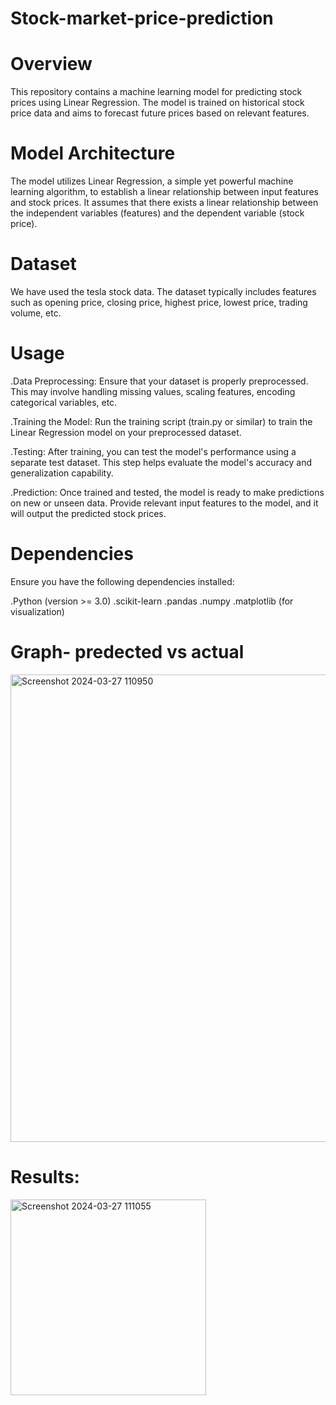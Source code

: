 # Stock-market-price-prediction

# Overview

This repository contains a machine learning model for predicting stock prices using Linear Regression. The model is trained on historical stock price data and aims to forecast future prices based on relevant features.

# Model Architecture

The model utilizes Linear Regression, a simple yet powerful machine learning algorithm, to establish a linear relationship between input features and stock prices. It assumes that there exists a linear relationship between the independent variables (features) and the dependent variable (stock price).

# Dataset

We have used the tesla stock data. The dataset typically includes features such as opening price, closing price, highest price, lowest price, trading volume, etc.

# Usage

.Data Preprocessing: Ensure that your dataset is properly preprocessed. This may involve handling missing values, scaling features, encoding categorical variables, etc.

.Training the Model: Run the training script (train.py or similar) to train the Linear Regression model on your preprocessed dataset.

.Testing: After training, you can test the model's performance using a separate test dataset. This step helps evaluate the model's accuracy and generalization capability.

.Prediction: Once trained and tested, the model is ready to make predictions on new or unseen data. Provide relevant input features to the model, and it will output the predicted stock prices.

# Dependencies

Ensure you have the following dependencies installed:

.Python (version >= 3.0)
.scikit-learn
.pandas
.numpy
.matplotlib (for visualization)

# Graph- predected vs actual

<img width="748" alt="Screenshot 2024-03-27 110950" src="https://github.com/samyakteotia/Stock-market-price-prediction/assets/124557415/47986fb3-6a2a-4244-bcac-6a0293e86483">

# Results: 

<img width="313" alt="Screenshot 2024-03-27 111055" src="https://github.com/samyakteotia/Stock-market-price-prediction/assets/124557415/949f5aee-16c0-44ee-941e-7d398c3f0cc9">






